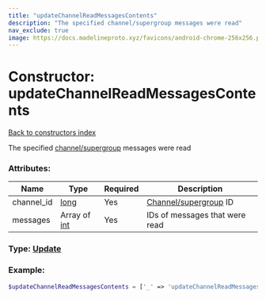 ```yaml
---
title: "updateChannelReadMessagesContents"
description: "The specified channel/supergroup messages were read"
nav_exclude: true
image: https://docs.madelineproto.xyz/favicons/android-chrome-256x256.png
---
```

# Constructor: updateChannelReadMessagesContents  
[Back to constructors index](/API_docs/constructors/index.html)



The specified [channel/supergroup](https://core.telegram.org/api/channel) messages were read

### Attributes:

| Name     |    Type       | Required | Description |
|----------|---------------|----------|-------------|
|channel\_id|[long](/API_docs/types/long.html) | Yes|[Channel/supergroup](https://core.telegram.org/api/channel) ID|
|messages|Array of [int](/API_docs/types/int.html) | Yes|IDs of messages that were read|



### Type: [Update](/API_docs/types/Update.html)


### Example:

```php
$updateChannelReadMessagesContents = ['_' => 'updateChannelReadMessagesContents', 'channel_id' => long, 'messages' => [int, int]];
```  

